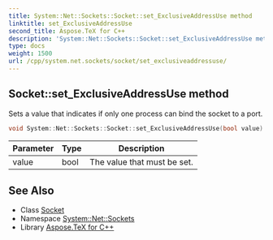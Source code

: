 ```yaml
---
title: System::Net::Sockets::Socket::set_ExclusiveAddressUse method
linktitle: set_ExclusiveAddressUse
second_title: Aspose.TeX for C++
description: 'System::Net::Sockets::Socket::set_ExclusiveAddressUse method. Sets a value that indicates if only one process can bind the socket to a port in C++.'
type: docs
weight: 1500
url: /cpp/system.net.sockets/socket/set_exclusiveaddressuse/
---
```

## Socket::set_ExclusiveAddressUse method


Sets a value that indicates if only one process can bind the socket to a port.

```cpp
void System::Net::Sockets::Socket::set_ExclusiveAddressUse(bool value)
```


| Parameter | Type | Description |
| --- | --- | --- |
| value | bool | The value that must be set. |

## See Also

* Class [Socket](../)
* Namespace [System::Net::Sockets](../../)
* Library [Aspose.TeX for C++](../../../)
